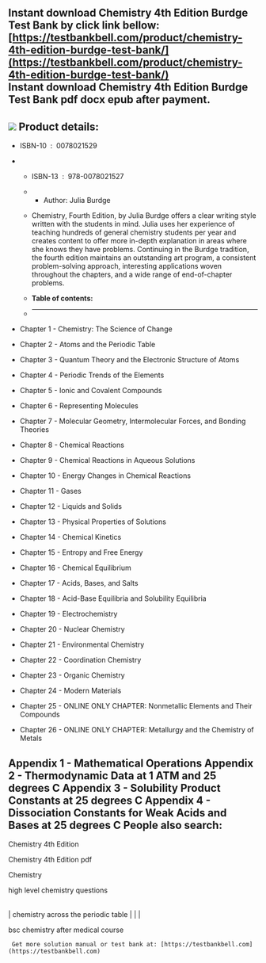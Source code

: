 Instant download **Chemistry 4th Edition Burdge Test Bank** by click link bellow:  
[https://testbankbell.com/product/chemistry-4th-edition-burdge-test-bank/](https://testbankbell.com/product/chemistry-4th-edition-burdge-test-bank/)  
**Instant download Chemistry 4th Edition Burdge Test Bank pdf docx epub after payment.**
----------------------------------------------------------------------------------------


![](https://testbankbell.com/wp-content/uploads/2023/05/chemistry-4th-edition-burdge-test-bank.jpg)
**Product details:**
--------------------


* ISBN-10 ‏ : ‎ 0078021529
* * ISBN-13 ‏ : ‎ 978-0078021527
  * * Author: Julia Burdge
   
  * Chemistry, Fourth Edition, by Julia Burdge offers a clear writing style written with the students in mind. Julia uses her experience of teaching hundreds of general chemistry students per year and creates content to offer more in-depth explanation in areas where she knows they have problems. Continuing in the Burdge tradition, the fourth edition maintains an outstanding art program, a consistent problem-solving approach, interesting applications woven throughout the chapters, and a wide range of end-of-chapter problems.
  * **Table of contents:**
  * ----------------------
 
* Chapter 1 - Chemistry: The Science of Change
* Chapter 2 - Atoms and the Periodic Table
* Chapter 3 - Quantum Theory and the Electronic Structure of Atoms
* Chapter 4 - Periodic Trends of the Elements
* Chapter 5 - Ionic and Covalent Compounds
* Chapter 6 - Representing Molecules
* Chapter 7 - Molecular Geometry, Intermolecular Forces, and Bonding Theories
* Chapter 8 - Chemical Reactions
* Chapter 9 - Chemical Reactions in Aqueous Solutions
* Chapter 10 - Energy Changes in Chemical Reactions
* Chapter 11 - Gases
* Chapter 12 - Liquids and Solids
* Chapter 13 - Physical Properties of Solutions
* Chapter 14 - Chemical Kinetics
* Chapter 15 - Entropy and Free Energy
* Chapter 16 - Chemical Equilibrium
* Chapter 17 - Acids, Bases, and Salts
* Chapter 18 - Acid-Base Equilibria and Solubility Equilibria
* Chapter 19 - Electrochemistry
* Chapter 20 - Nuclear Chemistry
* Chapter 21 - Environmental Chemistry
* Chapter 22 - Coordination Chemistry
* Chapter 23 - Organic Chemistry
* Chapter 24 - Modern Materials
* Chapter 25 - ONLINE ONLY CHAPTER: Nonmetallic Elements and Their Compounds
* Chapter 26 - ONLINE ONLY CHAPTER: Metallurgy and the Chemistry of Metals

Appendix 1 - Mathematical Operations
Appendix 2 - Thermodynamic Data at 1 ATM and 25 degrees C
Appendix 3 - Solubility Product Constants at 25 degrees C
Appendix 4 - Dissociation Constants for Weak Acids and Bases at 25 degrees C
**People also search:**
-----------------------


Chemistry 4th Edition

Chemistry 4th Edition pdf

Chemistry

high level chemistry questions


|  |  |  |
| --- | --- | --- |
| 
chemistry across the periodic table
 |  |  |


 bsc chemistry after medical course


     Get more solution manual or test bank at: [https://testbankbell.com](https://testbankbell.com)
